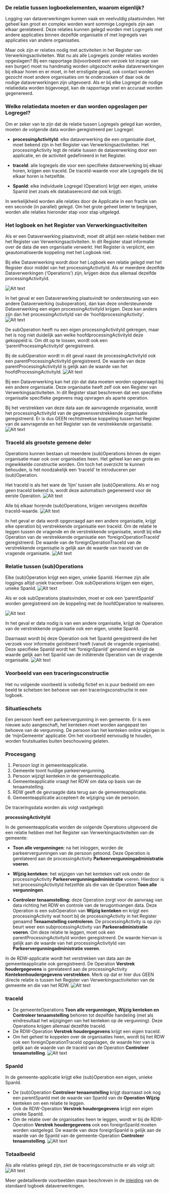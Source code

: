 ### De relatie tussen logboekelementen, waarom eigenlijk?
Logging van dataverwerkingen kunnen vaak en veelvuldig plaatsvinden. Het geheel kan groot en complex worden want sommige Logregels zijn aan elkaar gerelateerd. Deze relaties kunnen gelegd worden met Logregels met andere applicaties binnen dezelfde organisatie of met logregels van applicaties van andere organisaties.

Maar ook zijn er relaties nodig met activiteiten in het Register van Verwerkingsactiviteiten.
Wat nu als alle Logregels zonder relaties worden opgeslagen? Bij een rapportage (bijvoorbeeld een verzoek tot inzage van een burger) moet nu handmatig worden uitgezocht welke dataverwerkingen bij elkaar horen en er moet, in het ernstigste geval, ook contact worden gezocht moet andere organisaties om te onderzoeken of daar ook de nodige dataverwerkingen zijn uitgevoerd. Als er bij elke Logregel de nodige relatiedata worden bijgevoegd, kan de rapportage snel en accuraat worden gegenereerd.

### Welke relatiedata moeten er dan worden opgeslagen per Logregel?

Om er zeker van te zijn dat de relatie tussen Logregels gelegd kan worden, moeten de volgende data worden geregistreerd per Logregel:

* **processingActivityId**: elke dataverwerking die een organisatie doet, moet bekend zijn in het Register van Verwerkingsactiviteiten. Het processingActivity legt de relatie tussen de dataverwerking door een applicatie, en de activiteit gedefinieerd in het Register.

* **traceId**: alle logregels die voor een specifieke dataverwerking bij elkaar horen, krijgen een traceId. De traceId-waarde voor alle Logregels die bij elkaar horen is hetzelfde.

* **SpanId**: elke individuele Logregel (Operation) krijgt een eigen, unieke SpanId (net zoals elk databaserecord dat ook krijgt).

In werkelijkheid worden alle relaties door de Applicatie in een fractie van een seconde (in parallel)  gelegd. Om het grote geheel beter te begrijpen, worden alle relaties hieronder stap voor stap uitgelegd.

### Het logboek en het Register van Verwerkingsactiviteiten

Als er een Dataverwerking plaatsvindt, moet dit altijd een relatie hebben met het Register van Verwerkingsactiviteiten. In dit Register staat informatie over de data die een organisatie verwerkt. Het Register is verplicht, een geautomatiseerde koppeling met het Logboek niet.

Bij elke Dataverwerking wordt door het Logboek een relatie gelegd met het Register door middel van het processingActivityId.
Als er meerdere dezelfde Dataverwerkingen (‘Operations’) zijn, krijgen deze dus allemaal dezelfde processingActivityId.

![Alt text](./medias/relatie_logboekelementen_afbeelding1.png)

In het geval er een Dataverwerking plaatsvindt ter ondersteuning van een andere Dataverwerking (suboperation), dan kan deze ondersteunende Dataverwerking een eigen processingActivityId krijgen. Deze kan anders zijn dan het processingActivityId van de ‘hoofdprocessingActivity’.
![Alt text](./medias/relatie_logboekelementen_afbeelding2.png)

De subOperation heeft nu een eigen processingActivityId gekregen, maar het is nog niet duidelijk aan welke hoofdprocessingActivityId deze gekoppeld is. Om dit op te lossen, wordt ook een ‘parentProcessingActivityId’ geregistreerd.

Bij de subOperation wordt in dit geval naast de processingActivityId ook een parentProcessingActivityId geregistreerd. De waarde van deze parentProcessingActivityId is gelijk aan de waarde van het hoofdProcessingActivityId.
![Alt text](./medias/relatie_logboekelementen_afbeelding3.png)

Bij een Dataverwerking kan het zijn dat data moeten worden opgevraagd bij een andere organisatie. Deze organisatie heeft zelf ook een Register van Verwerkingsactiviteiten. In dit Register staat beschreven dat een specifieke organisatie specifieke gegevens mag opvragen als aparte operation.

Bij het verstrekken van deze data aan de aanvragende organisatie, wordt het processingActivityId van de gegevensverstrekkende organisatie geregistreerd. Er is dus GEEN rechtstreekse koppeling tussen het Register van de aanvragende en het Register van de verstrekkende organisatie.
![Alt text](./medias/relatie_logboekelementen_afbeelding4.png)

### TraceId als grootste gemene deler

Operations kunnen bestaan uit meerdere (sub)Operations binnen de eigen organisatie maar ook over organisaties heen. Het geheel kan een grote en ingewikkelde constructie worden. Om toch het overzicht te kunnen behouden, is het noodzakelijk een ‘traceId’ te introduceren per (sub)Operation.

Het traceId is als het ware de ‘lijm’ tussen alle  (sub)Operations. Als er nog geen traceId bekend is, wordt deze automatisch gegenereerd voor de eerste Operation.
![Alt text](./medias/relatie_logboekelementen_afbeelding5.png)

Alle bij elkaar horende (sub)Operations, krijgen vervolgens dezelfde traceId-waarde.
![Alt text](./medias/relatie_logboekelementen_afbeelding6.png)

In het geval er data wordt opgevraagd aan een andere organisatie, krijgt elke operation bij verstrekkende organisatie een traceId. Om de relatie te leggen tussen de vragende en de verstrekkende organisatie, wordt bij elke Operation van de verstrekkende organisatie een ‘foreignOperationTraceId’ geregistreerd. De waarde van de foreignOperationTraceId van de verstrekkende organisatie is gelijk aan de waarde van traceId van de vragende organisatie.
![Alt text](./medias/relatie_logboekelementen_afbeelding7.png)

### Relatie tussen (sub)Operations

Elke (sub)Operation krijgt een eigen, unieke SpanId. Hiermee zijn alle loggings altijd uniek traceerbeer. Ook subOperations krijgen een eigen, unieke SpanId.
![Alt text](./medias/relatie_logboekelementen_afbeelding8.png)

Als er ook subOperations plaatsvinden, moet er ook een ‘parentSpanId’ worden geregistreerd om de koppeling met de hoofdOperation te realiseren.

![Alt text](./medias/relatie_logboekelementen_afbeelding9.png)

In het geval er data nodig is van een andere organisatie, krijgt de Operation van de verstrekkende organisatie ook een eigen, unieke SpanId.

Daarnaast wordt bij deze Operation ook het SpanId geregistreerd die het verzoek voor informatie geïnitieerd heeft (vanuit de vragende organisatie). Deze specifieke SpanId wordt het ‘foreignSpanId’ genoemd en krijgt de waarde gelijk aan het SpanId van de initiërende Operation van de vragende organisatie.
![Alt text](./medias/relatie_logboekelementen_afbeelding10.png)

### Voorbeeld van een traceringsconstructie

Het nu volgende voorbeeld is volledig fictief en is puur bedoeld om een beeld te schetsen ten behoeve van een traceringsconstructie in een logboek.

### Situatieschets

Een persoon heeft een parkeervergunning in een gemeente. Er is een nieuwe auto aangeschaft, het kenteken moet worden aangepast ten behoeve van de vergunning. De persoon kan het kenteken online wijzigen in de ‘mijnGemeente’ applicatie. Om het voorbeeld eenvoudig te houden, worden foutsituaties buiten beschouwing gelaten.

### Procesgang

  1. Persoon logt in gemeenteapplicatie.
  2. Gemeente toont huidige parkeervergunning.
  3. Persoon wijzigt kenteken in de gemeenteapplicatie.
  4. Gemeenteapplicatie vraagt het RDW om data op basis van de tenaamstelling.
  5. RDW geeft de gevraagde data terug aan de gemeenteapplicatie.
  6. Gemeenteapplicatie accepteert de wijziging van de persoon.

De traceringsdata worden als volgt vastgelegd:

**processingActivityId**

In de gemeenteapplicatie worden de volgende Operations uitgevoerd die een relatie hebben met het Register van Verwerkingsactiviteiten van de gemeente:

  * **Toon alle vergunningen**: na het inloggen, worden de parkeervergunningen van de persoon getoond. Deze Operation is gerelateerd aan de processingActivity     **Parkeervergunningadministratie voeren**.

  * **Wijzig kenteken**: het wijzigen van het kenteken valt ook onder de processingActivity **Parkeervergunningadministratie** voeren. Hierdoor is het processingActivityId hetzelfde als die van de Operation **Toon alle vergunningen**.

  * **Controleer tenaamstelling:** deze Operation zorgt voor de aanvraag van data richting het RDW en controle van de terugontvangen data. Deze Operation is een subOperation van **Wijzig kenteken** en krijgt een processingActivity wat hoort bij de processingActivity in het Register genaamd **Tenaamstelling controleren**. De processingActivity is op zijn beurt weer een subprocessingActivity van **Parkeeradministratie voeren**. Om deze relatie te leggen, moet ook een parentProcessingActivityId worden geregistreerd. De waarde hiervan is gelijk aan de waarde van het processingActivityId van **Parkeervergunningadministratie voeren**.

In de RDW-applicatie wordt het verstrekken van data aan de gemeenteapplicatie ook geregistreerd. De Operation **Verstrek houdergegevens** is gerelateerd aan de processingActivity **Kentekenhoudergegevens verstrekken**. Merk op dat er hier dus GEEN directe relatie is tussen het Register van Verwerkingsactiviteiten van de gemeente en die van het RDW.
![Alt text](./medias/relatie_logboekelementen_afbeelding11.png)

### traceId

* De gemeenteOperations **Toon alle vergunningen, Wijzig kenteken en Controleer tenaamstelling** behoren tot dezelfde handeling (met als eindresultaat het wijzigingen van het kenteken op de vergunning). Deze Operations krijgen allemaal dezelfde traceId.
* De RDW-Operation **Verstrek houdergegevens** krijgt een eigen traceId.
* Om het geheel te koppelen over de organisaties heen, wordt bij het RDW ook een foreignOperationTraceId opgeslagen, de waarde hier van is gelijk aan de waarde van de traceId van de Operation **Controleer tenaamstelling**.
![Alt text](./medias/relatie_logboekelementen_afbeelding12.png)

### SpanId

In de gemeente-applicatie krijgt elke (sub)Operation een eigen, unieke SpanId.

* De (sub)Operation **Controleer tenaamstelling** krijgt daarnaast ook nog een parentSpanId met de waarde van SpanId van de **Operation Wijzig** kenteken om een relatie te leggen.
* Ook de RDW-Operation **Verstrek houdergegevens** krijgt een eigen unieke SpanId.
* Om de relatie over de organisaties heen te leggen, wordt er bij de RDW-Operation **Verstrek houdergegevens** ook een foreignSpanId moeten worden vastgelegd. De waarde van deze foreignSpanId is gelijk aan de waarde van de SpanId van de gemeente-Operation **Controleer tenaamstelling**.
![Alt text](./medias/relatie_logboekelementen_afbeelding13.png)

### Totaalbeeld

Als alle relaties gelegd zijn, ziet de traceringsconstructie er als volgt uit:
![Alt text](./medias/relatie_logboekelementen_afbeelding14.png)

Meer gedetailleerde voorbeelden staan beschreven in de [inleiding](https://github.com/Logius-standaarden/logboek-dataverwerkingen_Inleiding/blob/main/ch05_voorbeelden.md) van de standaard logboek dataverwerkingen.
